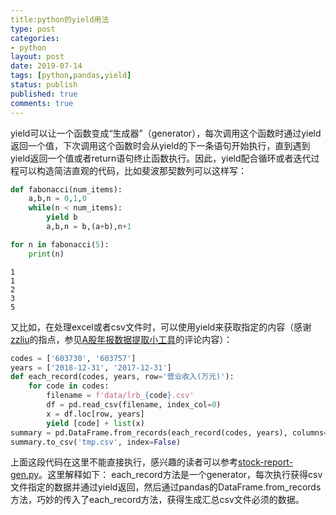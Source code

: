 ```yaml
---
title:python的yield用法
type: post
categories:
- python
layout: post
date: 2019-07-14
tags: [python,pandas,yield]
status: publish
published: true
comments: true
---
```


yield可以让一个函数变成“生成器”（generator），每次调用这个函数时通过yield返回一个值，下次调用这个函数时会从yield的下一条语句开始执行，直到遇到yield返回一个值或者return语句终止函数执行。因此，yield配合循环或者迭代过程可以构造简洁直观的代码，比如斐波那契数列可以这样写：


```python
def fabonacci(num_items):
    a,b,n = 0,1,0
    while(n < num_items):
        yield b
        a,b,n = b,(a+b),n+1
```

```python
for n in fabonacci(5):
    print(n)
```

    1
    1
    2
    3
    5


又比如，在处理excel或者csv文件时，可以使用yield来获取指定的内容（感谢[zzliu](https://github.com/zz2liu)的指点，参见[A股年报数据提取小工具](https://subaochen.github.io/python/2019/07/11/stock-report-data-miner/)的评论内容）：


```python
codes = ['603730', '603757']
years = ['2018-12-31', '2017-12-31']
def each_record(codes, years, row='营业收入(万元)'):
    for code in codes:
        filename = f'data/lrb_{code}.csv'
        df = pd.read_csv(filename, index_col=0)
        x = df.loc[row, years]
        yield [code] + list(x)
summary = pd.DataFrame.from_records(each_record(codes, years), columns=['code'] + years)
summary.to_csv('tmp.csv', index=False)        
```

上面这段代码在这里不能直接执行，感兴趣的读者可以参考[stock-report-gen.py](https://github.com/subaochen/financial-tools/blob/master/stock-report-gen.py)。这里解释如下：
each_record方法是一个generator，每次执行获得csv文件指定的数据并通过yield返回，然后通过pandas的DataFrame.from_records方法，巧妙的传入了each_record方法，获得生成汇总csv文件必须的数据。

